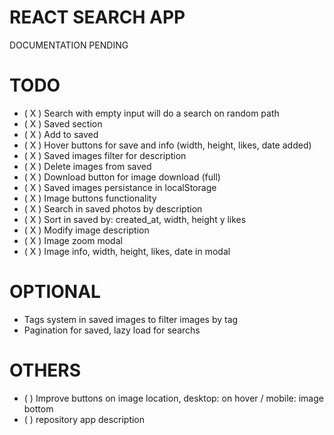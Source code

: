# REACT SEARCH APP

DOCUMENTATION PENDING

# TODO

- ( X ) Search with empty input will do a search on random path
- ( X ) Saved section
- ( X ) Add to saved
- ( X ) Hover buttons for save and info (width, height, likes, date added)
- ( X ) Saved images filter for description
- ( X ) Delete images from saved
- ( X ) Download button for image download (full)
- ( X ) Saved images persistance in localStorage
- ( X ) Image buttons functionality
- ( X ) Search in saved photos by description
- ( X ) Sort in saved by: created_at, width, height y likes
- ( X ) Modify image description
- ( X ) Image zoom modal
- ( X ) Image info, width, height, likes, date in modal

# OPTIONAL

- Tags system in saved images to filter images by tag
- Pagination for saved, lazy load for searchs

# OTHERS

- (   ) Improve buttons on image location, desktop: on hover / mobile: image bottom
- (   ) repository app description
